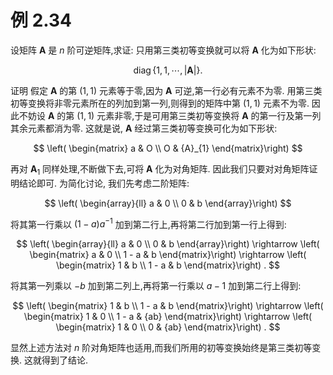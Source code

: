 # 例 2.34
设矩阵 $\mathbf{A}$ 是 $n$ 阶可逆矩阵,求证: 只用第三类初等变换就可以将 $\mathbf{A}$ 化为如下形状:

$$
\operatorname{diag}\{ 1,1,\cdots ,\left| \mathbf{A}\right| \} \text{.}
$$

证明 假定 $\mathbf{A}$ 的第 $\left( {1,1}\right)$ 元素等于零,因为 $\mathbf{A}$ 可逆,第一行必有元素不为零. 用第三类初等变换将非零元素所在的列加到第一列,则得到的矩阵中第 $\left( {1,1}\right)$ 元素不为零. 因此不妨设 $\mathbf{A}$ 的第 $\left( {1,1}\right)$ 元素非零,于是可用第三类初等变换将 $\mathbf{A}$ 的第一行及第一列其余元素都消为零. 这就是说, $\mathbf{A}$ 经过第三类初等变换可化为如下形状:

$$
\left( \begin{matrix} a & O \\ O & {A}_{1} \end{matrix}\right)
$$

再对 ${\mathbf{A}}_{1}$ 同样处理,不断做下去,可将 $\mathbf{A}$ 化为对角矩阵. 因此我们只要对对角矩阵证明结论即可. 为简化讨论, 我们先考虑二阶矩阵:

$$
\left( \begin{array}{ll} a & 0 \\ 0 & b \end{array}\right)
$$

将其第一行乘以 $\left( {1 - a}\right) {a}^{-1}$ 加到第二行上,再将第二行加到第一行上得到:

$$
\left( \begin{array}{ll} a & 0 \\ 0 & b \end{array}\right) \rightarrow \left( \begin{matrix} a & 0 \\ 1 - a & b \end{matrix}\right) \rightarrow \left( \begin{matrix} 1 & b \\ 1 - a & b \end{matrix}\right) .
$$

将其第一列乘以 $- b$ 加到第二列上,再将第一行乘以 $a - 1$ 加到第二行上得到:

$$
\left( \begin{matrix} 1 & b \\ 1 - a & b \end{matrix}\right) \rightarrow \left( \begin{matrix} 1 & 0 \\ 1 - a & {ab} \end{matrix}\right) \rightarrow \left( \begin{matrix} 1 & 0 \\ 0 & {ab} \end{matrix}\right) .
$$

显然上述方法对 $n$ 阶对角矩阵也适用,而我们所用的初等变换始终是第三类初等变换. 这就得到了结论.